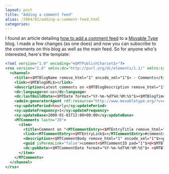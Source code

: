 ```yaml
---
layout: post
title: "Adding a comment feed"
alias: /2004/02/adding-a-comment-feed.html
categories:
---
```

I found an article detailing [how to add a comment feed](http://tweezersedge.com/archives/2003/10/000157.html) to a [Movable Type](http://www.movabletype.org) blog. I made a few changes (as one does) and now you can subscribe to the comments on this blog as well as the main feed. So for anyone who's interested, here's the template:

``` xml
<?xml version="1.0" encoding="<$MTPublishCharset$>"?>
<rss version="2.0" xmlns:dc="http://purl.org/dc/elements/1.1/" xmlns:sy="http://purl.org/rss/1.0/modules/syndication/" xmlns:admin="http://webns.net/mvcb/" xmlns:rdf="http://www.w3.org/1999/02/22-rdf-syntax-ns#">
  <channel>
    <title><$MTBlogName remove_html="1" encode_xml="1"$> - Comments</title>
    <link><$MTBlogURL$></link>
    <description>Latest comments on <$MTBlogDescription remove_html="1" encode_xml="1"$></description>
    <dc:language>en-us</dc:language>
    <dc:lastBuildDate><$MTDate format="%Y-%m-%dT%H:%M:%S"$><$MTBlogTimezone$></dc:lastBuildDate>
    <admin:generatorAgent rdf:resource="http://www.movabletype.org/?v=<$MTVersion$>" />
    <sy:updatePeriod>hourly</sy:updatePeriod>
    <sy:updateFrequency>1</sy:updateFrequency>
    <sy:updateBase>2000-01-01T12:00+00:00</sy:updateBase>
    <MTComments lastn="20">
      <item>
        <title>Comment on "<MTCommentEntry><$MTEntryTitle remove_html="1" encode_xml="1"$></MTCommentEntry>"</title>
        <link><MTCommentEntry><$MTEntryLink$></MTCommentEntry>#comments</link>
        <description><$MTCommentBody remove_html="1" encode_xml="1"$><p>- <$MTCommentAuthor remove_html="1" encode_xml="1"$></p></description>
        <guid isPermaLink="false">comment<$MTCommentID pad="1"$>@<$MTBlogURL$></guid>
        <dc:pubDate><$MTCommentDate format="%Y-%m-%dT%H:%M:%S"$> <$MTBlogTimezone no_colon="1"$></dc:pubDate>
      </item>
    </MTComments>
  </channel>
</rss>
```
